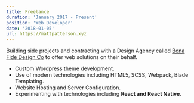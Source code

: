 ```yaml
---
title: Freelance
duration: 'January 2017 - Present'
position: 'Web Developer'
date: '2018-01-05'
url: https://mattpatterson.xyz
---
```

Building side projects and contracting with a Design Agency called [Bona Fide Design Co](https://www.bonafidedesignco.com) to offer web solutions on their behalf.

* Custom Wordpress theme development.
* Use of modern technologies including HTML5, SCSS, Webpack, Blade Templating.
* Website Hosting and Server Configuration.
* Experimenting with technologies including <strong>React and React Native</strong>.
